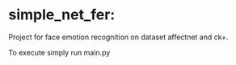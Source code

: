 
# simple_net_fer: 
Project for face emotion recognition on dataset affectnet and ck+. <br>

To execute simply run main.py

